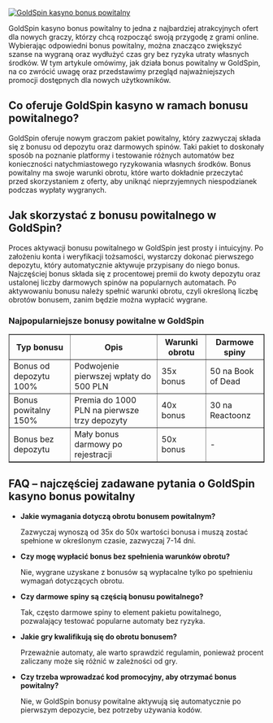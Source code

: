 [![GoldSpin kasyno bonus powitalny](https://123-caf.pages.dev/gitsignup.png)](https://vrmoo.ru/Bt82HjjY)

<div>     <p>GoldSpin kasyno bonus powitalny to jedna z najbardziej atrakcyjnych ofert dla nowych graczy, którzy chcą rozpocząć swoją przygodę z grami online. Wybierając odpowiedni bonus powitalny, można znacząco zwiększyć szanse na wygraną oraz wydłużyć czas gry bez ryzyka utraty własnych środków. W tym artykule omówimy, jak działa bonus powitalny w GoldSpin, na co zwrócić uwagę oraz przedstawimy przegląd najważniejszych promocji dostępnych dla nowych użytkowników.</p>        <h2>Co oferuje GoldSpin kasyno w ramach bonusu powitalnego?</h2>     <p>GoldSpin oferuje nowym graczom pakiet powitalny, który zazwyczaj składa się z bonusu od depozytu oraz darmowych spinów. Taki pakiet to doskonały sposób na poznanie platformy i testowanie różnych automatów bez konieczności natychmiastowego ryzykowania własnych środków. Bonus powitalny ma swoje warunki obrotu, które warto dokładnie przeczytać przed skorzystaniem z oferty, aby uniknąć nieprzyjemnych niespodzianek podczas wypłaty wygranych.</p>        <h2>Jak skorzystać z bonusu powitalnego w GoldSpin?</h2>     <p>Proces aktywacji bonusu powitalnego w GoldSpin jest prosty i intuicyjny. Po założeniu konta i weryfikacji tożsamości, wystarczy dokonać pierwszego depozytu, który automatycznie aktywuje przypisany do niego bonus. Najczęściej bonus składa się z procentowej premii do kwoty depozytu oraz ustalonej liczby darmowych spinów na popularnych automatach. Po aktywowaniu bonusu należy spełnić warunki obrotu, czyli określoną liczbę obrotów bonusem, zanim będzie można wypłacić wygrane.</p>        <h3>Najpopularniejsze bonusy powitalne w GoldSpin</h3>     <table border="1" cellpadding="8" cellspacing="0" style="border-collapse: collapse; width: 100%;">       <thead>         <tr>           <th>Typ bonusu</th>           <th>Opis</th>           <th>Warunki obrotu</th>           <th>Darmowe spiny</th>         </tr>       </thead>       <tbody>         <tr>           <td>Bonus od depozytu 100%</td>           <td>Podwojenie pierwszej wpłaty do 500 PLN</td>           <td>35x bonus</td>           <td>50 na Book of Dead</td>         </tr>         <tr>           <td>Bonus powitalny 150%</td>           <td>Premia do 1000 PLN na pierwsze trzy depozyty</td>           <td>40x bonus</td>           <td>30 na Reactoonz</td>         </tr>         <tr>           <td>Bonus bez depozytu</td>           <td>Mały bonus darmowy po rejestracji</td>           <td>50x bonus</td>           <td>-</td>         </tr>       </tbody>     </table>        <h2>FAQ – najczęściej zadawane pytania o GoldSpin kasyno bonus powitalny</h2>     <ul>       <li><strong>Jakie wymagania dotyczą obrotu bonusem powitalnym?</strong>         <p>Zazwyczaj wynoszą od 35x do 50x wartości bonusa i muszą zostać spełnione w określonym czasie, zazwyczaj 7-14 dni.</p>       </li>       <li><strong>Czy mogę wypłacić bonus bez spełnienia warunków obrotu?</strong>         <p>Nie, wygrane uzyskane z bonusów są wypłacalne tylko po spełnieniu wymagań dotyczących obrotu.</p>       </li>       <li><strong>Czy darmowe spiny są częścią bonusu powitalnego?</strong>         <p>Tak, często darmowe spiny to element pakietu powitalnego, pozwalający testować popularne automaty bez ryzyka.</p>       </li>       <li><strong>Jakie gry kwalifikują się do obrotu bonusem?</strong>         <p>Przeważnie automaty, ale warto sprawdzić regulamin, ponieważ procent zaliczany może się różnić w zależności od gry.</p>       </li>       <li><strong>Czy trzeba wprowadzać kod promocyjny, aby otrzymać bonus powitalny?</strong>         <p>Nie, w GoldSpin bonusy powitalne aktywują się automatycznie po pierwszym depozycie, bez potrzeby używania kodów.</p>       </li>     </ul>   </div>